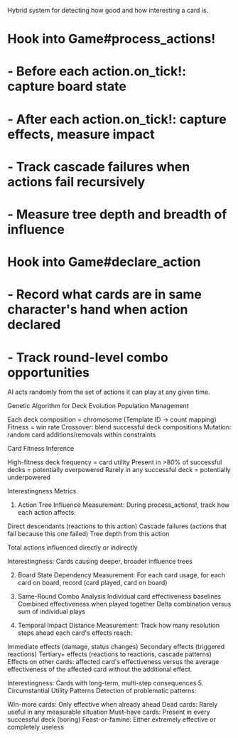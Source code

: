 Hybrid system for detecting how good and how interesting a card is.

# Hook into Game#process_actions! 
# - Before each action.on_tick!: capture board state
# - After each action.on_tick!: capture effects, measure impact
# - Track cascade failures when actions fail recursively
# - Measure tree depth and breadth of influence

# Hook into Game#declare_action
# - Record what cards are in same character's hand when action declared
# - Track round-level combo opportunities

AI acts randomly from the set of actions it can play at any given time.

Genetic Algorithm for Deck Evolution
Population Management

Each deck composition = chromosome (Template ID → count mapping)
Fitness = win rate
Crossover: blend successful deck compositions
Mutation: random card additions/removals within constraints

Card Fitness Inference

High-fitness deck frequency = card utility
Present in >80% of successful decks = potentially overpowered
Rarely in any successful deck = potentially underpowered

Interestingness Metrics
1. Action Tree Influence
Measurement: During process_actions!, track how each action affects:

Direct descendants (reactions to this action)
Cascade failures (actions that fail because this one failed)
Tree depth from this action

Total actions influenced directly or indirectly

Interestingness: Cards causing deeper, broader influence trees

2. Board State Dependency
Measurement: For each card usage, for each card on board, record (card played, card on board)

3. Same-Round Combo Analysis
Individual card effectiveness baselines
Combined effectiveness when played together
Delta combination versus sum of individual plays

4. Temporal Impact Distance
Measurement: Track how many resolution steps ahead each card's effects reach:

Immediate effects (damage, status changes)
Secondary effects (triggered reactions)
Tertiary+ effects (reactions to reactions, cascade patterns)
Effects on other cards:  affected card's effectiveness versus the average effectiveness of the affected card without the additional effect.

Interestingness: Cards with long-term, multi-step consequences
5. Circumstantial Utility Patterns
Detection of problematic patterns:

Win-more cards: Only effective when already ahead
Dead cards: Rarely useful in any measurable situation
Must-have cards: Present in every successful deck (boring)
Feast-or-famine: Either extremely effective or completely useless
